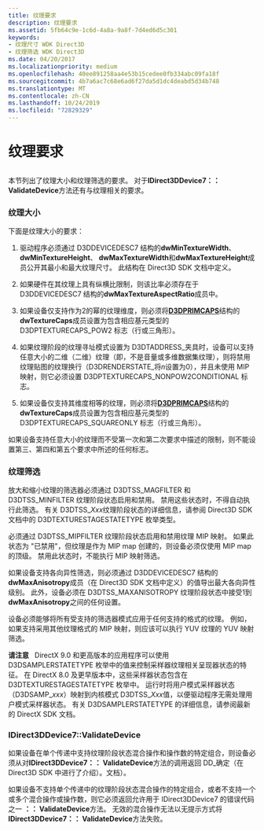 ```yaml
---
title: 纹理要求
description: 纹理要求
ms.assetid: 5fb64c9e-1c6d-4a8a-9a8f-7d4ed6d5c301
keywords:
- 纹理尺寸 WDK Direct3D
- 纹理筛选 WDK Direct3D
ms.date: 04/20/2017
ms.localizationpriority: medium
ms.openlocfilehash: 40ee891258aa4e53b15cedee0fb334abc09fa18f
ms.sourcegitcommit: 4b7a6ac7c68e6ad6f27da5d1dc4deabd5d34b748
ms.translationtype: MT
ms.contentlocale: zh-CN
ms.lasthandoff: 10/24/2019
ms.locfileid: "72829329"
---
```

# <a name="texturing-requirements"></a>纹理要求


## <span id="ddk_texturing_requirements_gg"></span><span id="DDK_TEXTURING_REQUIREMENTS_GG"></span>


本节列出了纹理大小和纹理筛选的要求。 对于**IDirect3DDevice7：： ValidateDevice**方法还有与纹理相关的要求。

### <a name="span-idtexture_sizesspanspan-idtexture_sizesspantexture-sizes"></a><span id="texture_sizes"></span><span id="TEXTURE_SIZES"></span>纹理大小

下面是纹理大小的要求：

1.  驱动程序必须通过 D3DDEVICEDESC7 结构的**dwMinTextureWidth**、 **dwMinTextureHeight**、 **dwMaxTextureWidth**和**dwMaxTextureHeight**成员公开其最小和最大纹理尺寸。 此结构在 Direct3D SDK 文档中定义。

2.  如果硬件在其纹理上具有纵横比限制，则该比率必须存在于 D3DDEVICEDESC7 结构的**dwMaxTextureAspectRatio**成员中。

3.  如果设备仅支持作为2的幂的纹理维度，则必须将[**D3DPRIMCAPS**](https://docs.microsoft.com/windows-hardware/drivers/ddi/d3dcaps/ns-d3dcaps-_d3dprimcaps)结构的**dwTextureCaps**成员设置为包含相应基元类型的 D3DPTEXTURECAPS\_POW2 标志（行或三角形）。

4.  如果纹理阶段的纹理寻址模式设置为 D3DTADDRESS\_夹具时，设备可以支持任意大小的二维（二维）纹理（即，不是音量或多维数据集纹理），则将禁用纹理贴图的纹理换行（D3DRENDERSTATE\_将*n*设置为0），并且未使用 MIP 映射，则它必须设置 D3DPTEXTURECAPS\_NONPOW2CONDITIONAL 标志。

5.  如果设备仅支持其维度相等的纹理，则必须将[**D3DPRIMCAPS**](https://docs.microsoft.com/windows-hardware/drivers/ddi/d3dcaps/ns-d3dcaps-_d3dprimcaps)结构的**dwTextureCaps**成员设置为包含相应基元类型的 D3DPTEXTURECAPS\_SQUAREONLY 标志（行或三角形）。

如果设备支持任意大小的纹理而不受第一次和第二次要求中描述的限制，则不能设置第三、第四和第五个要求中所述的任何标志。

### <a name="span-idtexture_filteringspanspan-idtexture_filteringspantexture-filtering"></a><span id="texture_filtering"></span><span id="TEXTURE_FILTERING"></span>纹理筛选

放大和缩小纹理的筛选器必须通过 D3DTSS\_MAGFILTER 和 D3DTSS\_MINFILTER 纹理阶段状态启用和禁用。 禁用这些状态时，不得自动执行此筛选。 有关 D3DTSS\_*Xxx*纹理阶段状态的详细信息，请参阅 Direct3D SDK 文档中的 D3DTEXTURESTAGESTATETYPE 枚举类型。

必须通过 D3DTSS\_MIPFILTER 纹理阶段状态启用和禁用纹理 MIP 映射。 如果此状态为 "已禁用"，但纹理是作为 MIP map 创建的，则设备必须仅使用 MIP map 的顶级。 禁用此状态时，不能执行 MIP 映射筛选。

如果设备支持各向异性筛选，则必须通过 D3DDEVICEDESC7 结构的**dwMaxAnisotropy**成员（在 Direct3D SDK 文档中定义）的值导出最大各向异性级别。 此外，设备必须在 D3DTSS\_MAXANISOTROPY 纹理阶段状态中接受1到**dwMaxAnisotropy**之间的任何设置。

设备必须能够将所有受支持的筛选器模式应用于任何支持的格式的纹理。 例如，如果支持采用其他纹理格式的 MIP 映射，则应该可以执行 YUV 纹理的 YUV 映射筛选。

**请注意**   DirectX 9.0 和更高版本的应用程序可以使用 D3DSAMPLERSTATETYPE 枚举中的值来控制采样器纹理相关呈现器状态的特征。 在 DirectX 8.0 及更早版本中，这些采样器状态包含在 D3DTEXTURESTAGESTATETYPE 枚举中。 运行时将用户模式采样器状态（D3DSAMP\_*xxx*）映射到内核模式 D3DTSS\_*Xxx*值，以便驱动程序无需处理用户模式采样器状态。 有关 D3DSAMPLERSTATETYPE 的详细信息，请参阅最新的 DirectX SDK 文档。

 

### <a name="span-ididirect3ddevice7_validatedevicespanspan-ididirect3ddevice7_validatedevicespanidirect3ddevice7validatedevice"></a><span id="idirect3ddevice7_validatedevice"></span><span id="IDIRECT3DDEVICE7_VALIDATEDEVICE"></span>IDirect3DDevice7::ValidateDevice

如果设备在单个传递中支持纹理阶段状态混合操作和操作数的特定组合，则设备必须从对**IDirect3DDevice7：： ValidateDevice**方法的调用返回 DD\_确定（在 Direct3D SDK 中进行了介绍）。文档）。

如果设备不支持单个传递中的纹理阶段状态混合操作的特定组合，或者不支持一个或多个混合操作或操作数，则它必须返回允许用于 IDirect3DDevice7 的错误代码之一 **：： ValidateDevice**方法。 无效的混合操作无法以无提示方式将**IDirect3DDevice7：： ValidateDevice**方法失败。

 

 






